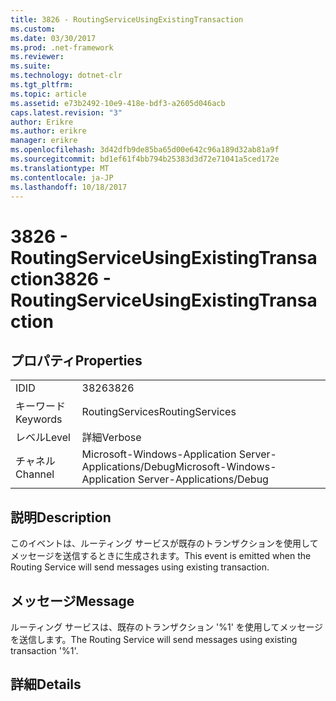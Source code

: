 ```yaml
---
title: 3826 - RoutingServiceUsingExistingTransaction
ms.custom: 
ms.date: 03/30/2017
ms.prod: .net-framework
ms.reviewer: 
ms.suite: 
ms.technology: dotnet-clr
ms.tgt_pltfrm: 
ms.topic: article
ms.assetid: e73b2492-10e9-418e-bdf3-a2605d046acb
caps.latest.revision: "3"
author: Erikre
ms.author: erikre
manager: erikre
ms.openlocfilehash: 3d42dfb9de85ba65d00e642c96a189d32ab81a9f
ms.sourcegitcommit: bd1ef61f4bb794b25383d3d72e71041a5ced172e
ms.translationtype: MT
ms.contentlocale: ja-JP
ms.lasthandoff: 10/18/2017
---
```

# <a name="3826---routingserviceusingexistingtransaction"></a><span data-ttu-id="178cb-102">3826 - RoutingServiceUsingExistingTransaction</span><span class="sxs-lookup"><span data-stu-id="178cb-102">3826 - RoutingServiceUsingExistingTransaction</span></span>
## <a name="properties"></a><span data-ttu-id="178cb-103">プロパティ</span><span class="sxs-lookup"><span data-stu-id="178cb-103">Properties</span></span>  
  
|||  
|-|-|  
|<span data-ttu-id="178cb-104">ID</span><span class="sxs-lookup"><span data-stu-id="178cb-104">ID</span></span>|<span data-ttu-id="178cb-105">3826</span><span class="sxs-lookup"><span data-stu-id="178cb-105">3826</span></span>|  
|<span data-ttu-id="178cb-106">キーワード</span><span class="sxs-lookup"><span data-stu-id="178cb-106">Keywords</span></span>|<span data-ttu-id="178cb-107">RoutingServices</span><span class="sxs-lookup"><span data-stu-id="178cb-107">RoutingServices</span></span>|  
|<span data-ttu-id="178cb-108">レベル</span><span class="sxs-lookup"><span data-stu-id="178cb-108">Level</span></span>|<span data-ttu-id="178cb-109">詳細</span><span class="sxs-lookup"><span data-stu-id="178cb-109">Verbose</span></span>|  
|<span data-ttu-id="178cb-110">チャネル</span><span class="sxs-lookup"><span data-stu-id="178cb-110">Channel</span></span>|<span data-ttu-id="178cb-111">Microsoft-Windows-Application Server-Applications/Debug</span><span class="sxs-lookup"><span data-stu-id="178cb-111">Microsoft-Windows-Application Server-Applications/Debug</span></span>|  
  
## <a name="description"></a><span data-ttu-id="178cb-112">説明</span><span class="sxs-lookup"><span data-stu-id="178cb-112">Description</span></span>  
 <span data-ttu-id="178cb-113">このイベントは、ルーティング サービスが既存のトランザクションを使用してメッセージを送信するときに生成されます。</span><span class="sxs-lookup"><span data-stu-id="178cb-113">This event is emitted when the Routing Service will send messages using existing transaction.</span></span>  
  
## <a name="message"></a><span data-ttu-id="178cb-114">メッセージ</span><span class="sxs-lookup"><span data-stu-id="178cb-114">Message</span></span>  
 <span data-ttu-id="178cb-115">ルーティング サービスは、既存のトランザクション '%1' を使用してメッセージを送信します。</span><span class="sxs-lookup"><span data-stu-id="178cb-115">The Routing Service will send messages using existing transaction '%1'.</span></span>  
  
## <a name="details"></a><span data-ttu-id="178cb-116">詳細</span><span class="sxs-lookup"><span data-stu-id="178cb-116">Details</span></span>
